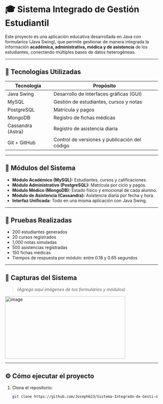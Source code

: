 # 🎓 Sistema Integrado de Gestión Estudiantil

Este proyecto es una aplicación educativa desarrollada en Java con formularios (Java Swing), que permite gestionar de manera integrada la información **académica, administrativa, médica y de asistencia** de los estudiantes, conectando múltiples bases de datos heterogéneas.

---

## 🚀 Tecnologías Utilizadas

| Tecnología        | Propósito                                      |
|-------------------|-----------------------------------------------|
| Java Swing        | Desarrollo de interfaces gráficas (GUI)       |
| MySQL             | Gestión de estudiantes, cursos y notas        |
| PostgreSQL        | Matrícula y pagos                             |
| MongoDB           | Registro de fichas médicas                    |
| Cassandra (Astra) | Registro de asistencia diaria                 |
| Git + GitHub      | Control de versiones y publicación del código |

---

## 🧩 Módulos del Sistema

- **Módulo Académico (MySQL):** Estudiantes, cursos y calificaciones.
- **Módulo Administrativo (PostgreSQL):** Matrícula por ciclo y pagos.
- **Módulo Médico (MongoDB):** Estado físico y emocional de cada alumno.
- **Módulo de Asistencia (Cassandra):** Asistencia diaria por fecha y hora.
- **Interfaz Unificada:** Todo en una misma aplicación con Java Swing.

---

## 🧪 Pruebas Realizadas

- 200 estudiantes generados
- 20 cursos registrados
- 1,000 notas simuladas
- 500 asistencias registradas
- 150 fichas médicas
- Tiempos de respuesta por módulo: entre 0.18 y 0.65 segundos

---

## 📸 Capturas del Sistema

> *(Agrega aquí imágenes de tus formularios y módulos)*
<img width="396" height="205" alt="image" src="https://github.com/user-attachments/assets/fecd1ff0-c983-46a3-af5b-6597959e1674" />

---

## ⚙️ Cómo ejecutar el proyecto

1. Clona el repositorio:
   ```bash
   git clone https://github.com/Joseph623/Sistema-Integrado-de-Gesti-n-Estudiantil.git
